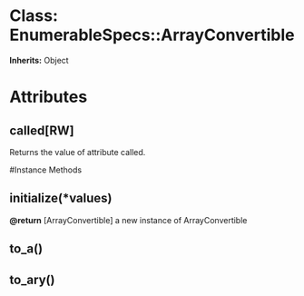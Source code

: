 # Class: EnumerableSpecs::ArrayConvertible
**Inherits:** Object
    



# Attributes
## called[RW] [](#attribute-i-called)
Returns the value of attribute called.


#Instance Methods
## initialize(*values) [](#method-i-initialize)

**@return** [ArrayConvertible] a new instance of ArrayConvertible

## to_a() [](#method-i-to_a)

## to_ary() [](#method-i-to_ary)

